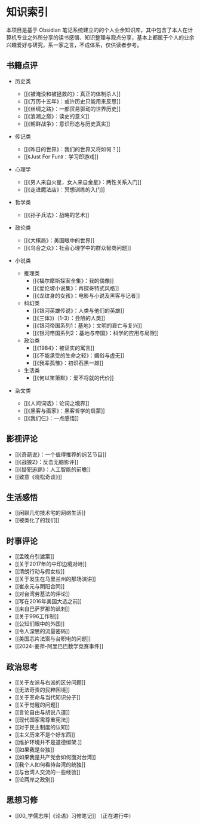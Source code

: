 # 知识索引

本项目是基于 Obsidian 笔记系统建立的的个人业余知识库，其中包含了本人在计算机专业之外所分享的读书感悟、知识整理与观点分享，基本上都属于个人的业余兴趣爱好与研究，系一家之言，不成体系，仅供读者参考。

## 书籍点评

- 历史类
  - [[《被淹没和被拯救的》：真正的体制杀人]]
  - [[《万历十五年》：或许历史只能用来反思]]
  - [[《丝绸之路》：一部贸易驱动的世界历史]]
  - [[《浪潮之巅》：读史的意义]]
  - [[《朝鲜战争》：意识形态与历史真实]]

- 传记类
  - [[《昨日的世界》：我们的世界又将如何？]]
  - [[《Just For Fun》：学习即游戏]]

- 心理学
  - [[《男人来自火星，女人来自金星》：两性关系入门]]
  - [[《走进魔法店》：冥想训练的入门]]

- 哲学类
  - [[《孙子兵法》：战略的艺术]]

- 政论类
  - [[《大棋局》：美国眼中的世界]]
  - [[《乌合之众》：社会心理学中的群众智商问题]]

- 小说类
  - 推理类
    - [[《福尔摩斯探案全集》：我的偶像]]
    - [[《爱伦坡小说集》：再探哥特式风格]]
    - [[《龙纹身的女孩》：电影与小说及黑客与记者]]
  - 科幻类
    - [[《银河英雄传说》：人类与他们的英雄]]
    - [[《三体》)（1-3）：丑陋的人类]]
    - [[《银河帝国系列1：基地》：文明的衰亡与复兴]]
    - [[《银河帝国系列2：基地与帝国》：科学的应用与局限]]
  - 政治类
    - [[《1984》：被证实的寓言]]
    - [[《不能承受的生命之轻》：媚俗与虚无]]
    - [[《我辈孤雏》：初识石黑一雄]]
  - 生活类
    - [[《何以笙箫默》：爱不将就的代价]]

- 杂文类
  - [[《人间词话》：论词之境界]]
  - [[《黑客与画家》：黑客哲学的启蒙]]
  - [[《我们仨》：一点感悟]]

## 影视评论

- [[《奇葩说》：一个值得推荐的综艺节目]]
- [[《战狼2》：反击无脑影评]]
- [[《疑犯追踪》：人工智能的前瞻]]
- [[致意《晓松奇谈》]]

## 生活感悟

- [[闲聊几句技术宅的网络生活]]
- [[被类化了的我们]]

## 时事评论

- [[孟晚舟引渡案]]
- [[关于2017年的中印边境对峙]]
- [[清朗行动与假女权]]
- [[关于发生在马里兰州的那场演讲]]
- [[崔永元与阴阳合同]]
- [[对台湾劳基法的评论]]
- [[写在2016年美国大选之前]]
- [[来自巴萨罗那的讽刺]]
- [[关于996工作制]]
- [[公知们眼中的外国]]
- [[令人深思的流量密码]]
- [[美国芯片法案与台积电的问题]]
- [[2024-姜萍-阿里巴巴数学竞赛事件]]

## 政治思考

- [[关于左派与右派的区分问题]]
- [[无法苛责的民粹困境]]
- [[关于革命与当代知识分子]]
- [[关于觉醒的问题]]
- [[言论自由与胡说八道]]
- [[现代国家需尊重宪法]]
- [[对于民主制度的认知]]
- [[主义历来不是个好东西]]
- [[维护环境并不是道德绑架.]]
- [[如果我是台独]]
- [[如果我是共产党会如何面对台湾]]
- [[我个人如何看待台湾的统独]]
- [[与台湾人交流的一些经验]]
- [[论两岸之政别]]

## 思想习修

- [[00_学儒志序|《论语》习修笔记]] （正在进行中）
